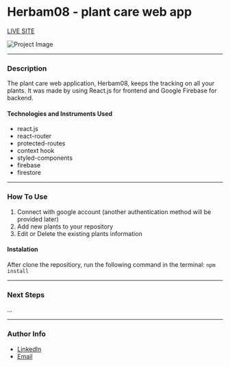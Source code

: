 # Herbam08 - plant care web app

[LIVE SITE](https://herbam08.web.app)

![Project Image](project-url)
___

### Description
The plant care web application, Herbam08, keeps the tracking on all your plants. It was made by using React.js for frontend and Google Firebase for backend.

#### Technologies and Instruments Used
- react.js
- react-router
- protected-routes
- context hook
- styled-components
- firebase
- firestore

___

### How To Use

1. Connect with google account (another authentication method will be provided later)
2. Add new plants to your repository
3. Edit or Delete the existing plants information

#### Instalation
After clone the repositiory, run the following command in the terminal:
`npm install`
___

### Next Steps
...
___

### Author Info
- [LinkedIn](https://www.linkedin.com/in/cosmin-ghirisan/)
- [Email](mailto:ghirisancosmin@gmail.com)
